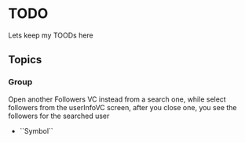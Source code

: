 # TODO

Lets keep my TOODs here

## Topics

### <!--@START_MENU_TOKEN@-->Group<!--@END_MENU_TOKEN@-->
Open another Followers VC instead from a search one, while select followers from the userInfoVC screen, after you close one, you see the followers for the searched user


- <!--@START_MENU_TOKEN@-->``Symbol``<!--@END_MENU_TOKEN@-->
